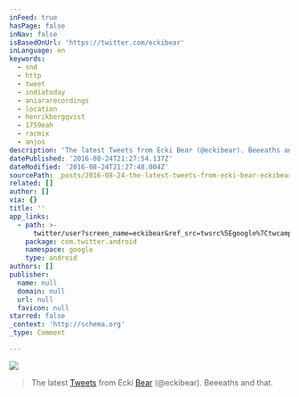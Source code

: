 ```yaml
---
inFeed: true
hasPage: false
inNav: false
isBasedOnUrl: 'https://twitter.com/eckibear'
inLanguage: en
keywords:
  - snd
  - http
  - tweet
  - indiatoday
  - aniararecordings
  - location
  - henrikbergqvist
  - 1759eah
  - racmix
  - anjos
description: 'The latest Tweets from Ecki Bear (@eckibear). Beeeaths and that. '
datePublished: '2016-08-24T21:27:54.137Z'
dateModified: '2016-08-24T21:27:48.004Z'
sourcePath: _posts/2016-08-24-the-latest-tweets-from-ecki-bear-eckibear-beeeaths-and-t.md
related: []
author: []
via: {}
title: ''
app_links:
  - path: >-
      twitter/user?screen_name=eckibear&ref_src=twsrc%5Egoogle%7Ctwcamp%5Eandroidseo%7Ctwgr%5Eprofile
    package: com.twitter.android
    namespace: google
    type: android
authors: []
publisher:
  name: null
  domain: null
  url: null
  favicon: null
starred: false
_context: 'http://schema.org'
_type: Comment

---
```

![](https://the-grid-user-content.s3-us-west-2.amazonaws.com/6433251b-6ab7-4afd-875c-46781ed6908b.png)

> The latest [Tweets][0] from Ecki [Bear][0] (@eckibear). Beeeaths and that. 



[0]: null